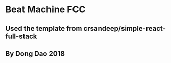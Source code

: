 # Beat Machine FCC 

## Used the template from crsandeep/simple-react-full-stack

## By Dong Dao 2018